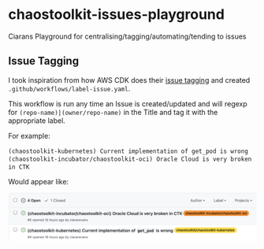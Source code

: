 # chaostoolkit-issues-playground
Ciarans Playground for centralising/tagging/automating/tending to issues 

## Issue Tagging

I took inspiration from how AWS CDK does their [issue tagging](https://github.com/aws/aws-cdk/blob/master/.github/workflows/issue-label-assign.yml) and created `.github/workflows/label-issue.yaml`.

This workflow is run any time an Issue is created/updated and will regexp for `(repo-name)|(owner/repo-name)` in the Title and tag it with the appropriate label.

For example:

```
(chaostoolkit-kubernetes) Current implementation of get_pod is wrong
(chaostoolkit-incubator/chaostoolkit-oci) Oracle Cloud is very broken in CTK
```

Would appear like:

![Tagged issues on GitHub](./tagged-issues.png)

